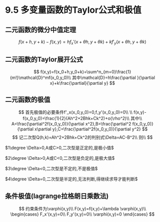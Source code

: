 # 9.5 多变量函数的Taylor公式和极值
## 二元函数的微分中值定理
$$
f(x+h,y+k)-f(x,y)=hf_x'(x+\theta h,y+\theta k)+kf'_y(x+\theta h,y+\theta k)
$$

## 二元函数的Taylor展开公式
$$
f(x,y)=f(x_0+h,y_0+k)=\sum^n_{m=0}\frac{1}{m!}\mathcal{D}^mf(x_0,y_0)\\
其中\mathcal{D}=h\frac{\partial }{\partial x}+k\frac{\partial}{\partial y}
$$

## 二元函数的极值
$$
首先极值的必要条件f'_x(x_0,y_0)=0,f_y'(x_0,y_0)=0\\
\\
f(x,y)-f(x_0,y_0)=\frac{1}{2}(Ah^2+2Bhk+Ck^2)+o(\rho^2)\\
其中\\
A=\frac{\partial^2f(x_0,y_0)}{\partial x^2},B=\frac{\partial^2 f(x_0,y_0)}{\partial x\partial y},C=\frac{\partial^2f(x_0,y_0)}{\partial y^2}
$$
$$
记二次型Q(h,k)=Ah^2+2Bhk+Ck^2的判别式\Delta=AC-B^2\\
则\\
$$

$1\degree \Delta>0,A或C>0,二次型是正定的,是极小值$

$2\degree \Delta>0,A或C<0,二次型是负定的,是极大值$

$3\degree \Delta<0,二次型是不定的,不是极值$

$4\degree \Delta=0,二次型是半定的,无法判断,得继续求导才能判断$

## 条件极值(lagrange拉格朗日乘数法)
$$
约束条件为\varphi(x,y)\\
F(x,y)=f(x,y)+\lambda \varphi(x,y)\\
\begin{cases}
    F_x'(x,y)=0\\
    F_y'(x,y)=0\\
    \varphi(x,y)=0
\end{cases}
$$